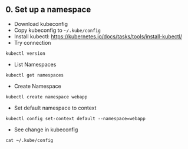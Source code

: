## 0. Set up a namespace
* Download kubeconfig
* Copy kubeconfig to `~/.kube/config`
* Install kubectl: https://kubernetes.io/docs/tasks/tools/install-kubectl/
* Try connection
```
kubectl version
```
* List Namespaces
```
kubectl get namespaces
```
* Create Namespace
```
kubectl create namespace webapp
```
* Set default namespace to context
```
kubectl config set-context default --namespace=webapp
```
* See change in kubeconfig
```
cat ~/.kube/config
```
